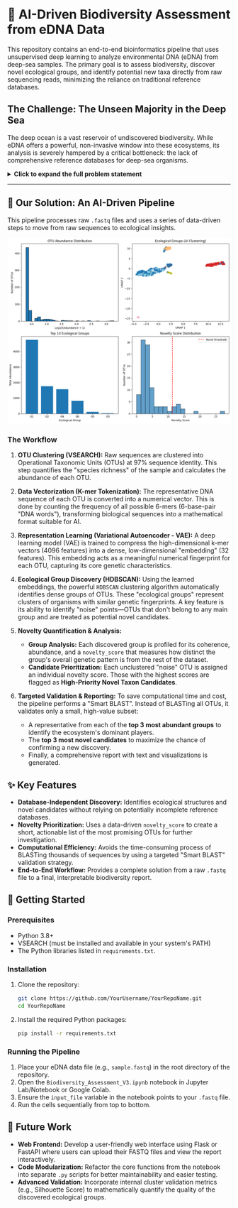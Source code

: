 # 🧬 AI-Driven Biodiversity Assessment from eDNA Data

This repository contains an end-to-end bioinformatics pipeline that uses unsupervised deep learning to analyze environmental DNA (eDNA) from deep-sea samples. The primary goal is to assess biodiversity, discover novel ecological groups, and identify potential new taxa directly from raw sequencing reads, minimizing the reliance on traditional reference databases.

## The Challenge: The Unseen Majority in the Deep Sea

The deep ocean is a vast reservoir of undiscovered biodiversity. While eDNA offers a powerful, non-invasive window into these ecosystems, its analysis is severely hampered by a critical bottleneck: the lack of comprehensive reference databases for deep-sea organisms.

<details>
<summary><b>Click to expand the full problem statement</b></summary>

> ### Title: Identifying Taxonomy and Assessing Biodiversity from eDNA Datasets
>
> #### Background
> The deep ocean, encompassing vast and remote ecosystems like abyssal plains, hydrothermal vents, and seamounts, harbors a significant portion of global biodiversity, much of which remains undiscovered due to its inaccessibility. Understanding deep-sea biodiversity is critical for elucidating ecological interactions (e.g., food webs, nutrient cycling), informing conservation strategies for vulnerable marine habitats, and identifying novel eukaryotic species with potential biotechnological or ecological significance.
>
> Environmental DNA (eDNA) has emerged as a powerful, non-invasive tool for studying these ecosystems... offering insights into species richness and community structure.
>
> #### Description
> The Centre for Marine Living Resources and Ecology (CMLRE) will undertake routine voyages to the deep sea and collect sediment and water samples for biodiversity assessment...
>
> However, assigning raw eDNA sequencing reads to eukaryotic taxa or inferring their ecological roles presents significant challenges, primarily due to the poor representation of deep-sea organisms in reference databases like SILVA, PR2, or NCBI... This dependency limits the discovery of new species and hinders accurate biodiversity assessments...
>
> #### Expected Solution
> To address the challenges of poor database representation and computational time in deep-sea eDNA analysis, we propose an AI-driven pipeline that uses deep learning and unsupervised learning to identify eukaryotic taxa and assess biodiversity directly from raw eDNA reads. The solution should be able to classify the sequences, annotate and estimate abundance. This solution minimizes reliance on reference databases, reduces computational time through optimized workflows, and enables the discovery of novel taxa and ecological insights in deep-sea ecosystems.

</details>

---

## 🤖 Our Solution: An AI-Driven Pipeline

This pipeline processes raw `.fastq` files and uses a series of data-driven steps to move from raw sequences to ecological insights.

![Final Report](final_report.png)


### The Workflow

1.  **OTU Clustering (VSEARCH):** Raw sequences are clustered into Operational Taxonomic Units (OTUs) at 97% sequence identity. This step quantifies the "species richness" of the sample and calculates the abundance of each OTU.

2.  **Data Vectorization (K-mer Tokenization):** The representative DNA sequence of each OTU is converted into a numerical vector. This is done by counting the frequency of all possible 6-mers (6-base-pair "DNA words"), transforming biological sequences into a mathematical format suitable for AI.

3.  **Representation Learning (Variational Autoencoder - VAE):** A deep learning model (VAE) is trained to compress the high-dimensional k-mer vectors (4096 features) into a dense, low-dimensional "embedding" (32 features). This embedding acts as a meaningful numerical fingerprint for each OTU, capturing its core genetic characteristics.

4.  **Ecological Group Discovery (HDBSCAN):** Using the learned embeddings, the powerful `HDBSCAN` clustering algorithm automatically identifies dense groups of OTUs. These "ecological groups" represent clusters of organisms with similar genetic fingerprints. A key feature is its ability to identify "noise" points—OTUs that don't belong to any main group and are treated as potential novel candidates.

5.  **Novelty Quantification & Analysis:**
    *   **Group Analysis:** Each discovered group is profiled for its coherence, abundance, and a `novelty_score` that measures how distinct the group's overall genetic pattern is from the rest of the dataset.
    *   **Candidate Prioritization:** Each unclustered "noise" OTU is assigned an individual novelty score. Those with the highest scores are flagged as **High-Priority Novel Taxon Candidates**.

6.  **Targeted Validation & Reporting:** To save computational time and cost, the pipeline performs a "Smart BLAST". Instead of BLASTing all OTUs, it validates only a small, high-value subset:
    *   A representative from each of the **top 3 most abundant groups** to identify the ecosystem's dominant players.
    *   The **top 3 most novel candidates** to maximize the chance of confirming a new discovery.
    *   Finally, a comprehensive report with text and visualizations is generated.

## ✨ Key Features

*   **Database-Independent Discovery:** Identifies ecological structures and novel candidates without relying on potentially incomplete reference databases.
*   **Novelty Prioritization:** Uses a data-driven `novelty_score` to create a short, actionable list of the most promising OTUs for further investigation.
*   **Computational Efficiency:** Avoids the time-consuming process of BLASTing thousands of sequences by using a targeted "Smart BLAST" validation strategy.
*   **End-to-End Workflow:** Provides a complete solution from a raw `.fastq` file to a final, interpretable biodiversity report.

## 🚀 Getting Started

### Prerequisites

*   Python 3.8+
*   VSEARCH (must be installed and available in your system's PATH)
*   The Python libraries listed in `requirements.txt`.

### Installation

1.  Clone the repository:
    ```bash
    git clone https://github.com/YourUsername/YourRepoName.git
    cd YourRepoName
    ```

2.  Install the required Python packages:
    ```bash
    pip install -r requirements.txt
    ```

### Running the Pipeline

1.  Place your eDNA data file (e.g., `sample.fastq`) in the root directory of the repository.
2.  Open the `Biodiversity_Assessment_V3.ipynb` notebook in Jupyter Lab/Notebook or Google Colab.
3.  Ensure the `input_file` variable in the notebook points to your `.fastq` file.
4.  Run the cells sequentially from top to bottom.

## 🔮 Future Work

*   **Web Frontend:** Develop a user-friendly web interface using Flask or FastAPI where users can upload their FASTQ files and view the report interactively.
*   **Code Modularization:** Refactor the core functions from the notebook into separate `.py` scripts for better maintainability and easier testing.
*   **Advanced Validation:** Incorporate internal cluster validation metrics (e.g., Silhouette Score) to mathematically quantify the quality of the discovered ecological groups.
